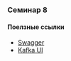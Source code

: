### Семинар 8

#### Поелзные ссылки
- [Swagger](http://localhost:8080/swagger-ui/index.html#/user-events-controller/sendMessages)
- [Kafka UI](http://localhost:8082/)
